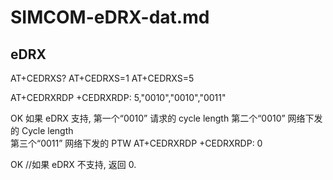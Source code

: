 
# SIMCOM-eDRX-dat.md




## eDRX

AT+CEDRXS? 
AT+CEDRXS=1 
AT+CEDRXS=5

AT+CEDRXRDP 
+CEDRXRDP: 5,"0010","0010","0011" 
 
OK 
如果  eDRX  支持, 
第一个“0010”  请求的 cycle length 
第二个“0010”  网络下发的 Cycle length   
第三个“0011”  网络下发的  PTW 
AT+CEDRXRDP 
+CEDRXRDP: 0 
 
OK 
//如果 eDRX 不支持,  返回 0. 
